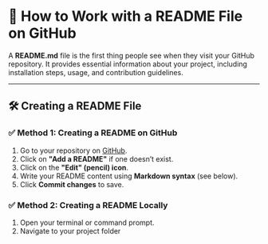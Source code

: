 # 📖 How to Work with a README File on GitHub  

A **README.md** file is the first thing people see when they visit your GitHub repository. It provides essential information about your project, including installation steps, usage, and contribution guidelines.

---

## 🛠 Creating a README File  

### ✅ Method 1: Creating a README on GitHub  
1. Go to your repository on [GitHub](https://github.com/).  
2. Click on **"Add a README"** if one doesn’t exist.  
3. Click on the **"Edit" (pencil) icon**.  
4. Write your README content using **Markdown syntax** (see below).  
5. Click **Commit changes** to save.  

### ✅ Method 2: Creating a README Locally  
1. Open your terminal or command prompt.  
2. Navigate to your project folder
